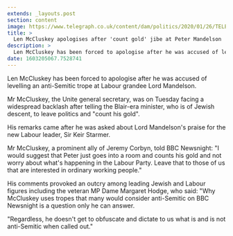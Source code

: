 ```yaml
--- 
extends: _layouts.post 
section: content 
image: https://www.telegraph.co.uk/content/dam/politics/2020/01/26/TELEMMGLPICT000222649924_trans_NvBQzQNjv4BqKKCjCLYWKJBDaqYUIqUwfNv8o8P79cNMV-L4S7E-FYg.jpeg?impolicy=logo-overlay 
title: > 
  Len McCluskey apologises after 'count gold' jibe at Peter Mandelson 
description: > 
  Len McCluskey has been forced to apologise after he was accused of levelling an anti-Semitic trope at Labour grandee Lord Mandelson.Mr McCluskey, the Unite general secretary, was on Tuesday facing a widespread backlash after telling the Blair-era minister, who is of Jewish descent, to leave politics and "count his gold".His remarks came after he was asked about Lord Mandelson's praise for the new Labour leader, Sir Keir Starmer.Mr McCluskey, a prominent ally of Jeremy Corbyn, told BBC Newsnight: "I would suggest that Peter just goes into a room and counts his gold and not worry about what's happening in the Labour Party."Regardless, he doesn't get to obfuscate and dictate to us what is and is not anti-Semitic when called out." 
date: 1603205067.7528741 
--- 
```

<div><p>Len McCluskey has been forced to apologise after he was accused of levelling an anti-Semitic trope at Labour grandee Lord Mandelson.&#160;</p>
<p>Mr&#160;McCluskey, the Unite general secretary, was on Tuesday facing a widespread backlash after telling the Blair-era minister, who is of Jewish descent, to leave politics and "count his gold".</p>
<p>His remarks came after he was asked about Lord Mandelson's praise for the new Labour leader, Sir Keir Starmer.&#160;</p>
<p>Mr McCluskey, a prominent ally of Jeremy Corbyn, told BBC Newsnight: "I would suggest that Peter just goes into a room and counts his gold and not worry about what's happening in the Labour Party.&#160;Leave that to those of us that are interested in ordinary working people."</p>
<p>His comments provoked an outcry among leading Jewish and Labour figures including the veteran MP Dame Margaret Hodge, who said: "Why McCluskey uses tropes that many would consider anti-Semitic on BBC Newsnight is a question only he can answer.</p>
<p>"Regardless, he doesn't get to obfuscate and dictate to us what is and is not anti-Semitic when called out."</p>
</div>